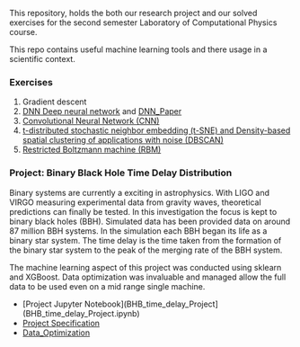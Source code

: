 This repository, holds the both our research project  and our solved exercises for the second semester Laboratory of Computational Physics course. 
  
This repo contains useful machine learning tools and there usage in a scientific context.  
### Exercises
1) Gradient descent
2) [DNN Deep neural network](2_DNN_Project.ipynb) and [DNN_Paper](DNN_Paper.pdf)
3) [Convolutional Neural Network (CNN)](3_CNN_Project.ipynb)
4) [t-distributed stochastic neighbor embedding (t-SNE) and Density-based spatial clustering of applications with noise (DBSCAN)](4_tSNE_DBSCAN.ipynb)
5) [Restricted Boltzmann machine (RBM)](5_RBM.ipynb)

### Project: Binary Black Hole Time Delay Distribution
Binary systems are currently a exciting in astrophysics. With LIGO and VIRGO measuring experimental data from gravity waves, theoretical predictions can finally be tested. In this investigation the focus is kept to binary black holes (BBH). Simulated data has been provided data on around 87 million BBH systems. In the simulation each BBH began its life as a binary star system. The time delay is the time taken from the formation of the binary star system to the peak of the merging rate of the BBH system. 
  
The machine learning aspect of this project was conducted using sklearn and XGBoost. Data optimization  was invaluable and managed allow the full data to be used even on a mid range single machine.   

* [Project Jupyter Notebook](BHB_time_delay_Project](BHB_time_delay_Project.ipynb)
* [Project Specification](project_description_astro_mapelli_n1.pdf)
* [Data_Optimization](Data_Optimization.ipynb)